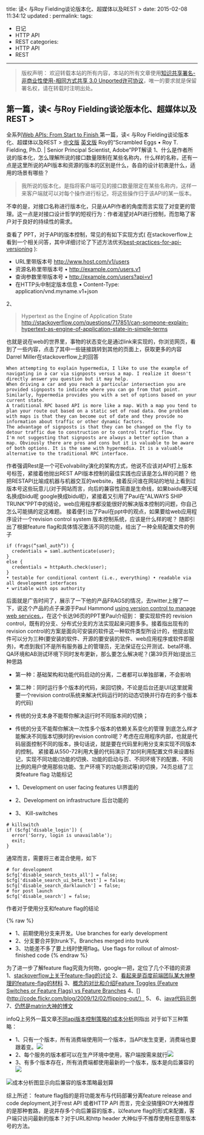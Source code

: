 title:	读< 与Roy Fielding谈论版本化、超媒体以及REST >
date: 2015-02-08 11:34:12
updated	:
permalink:
tags:
- 日记
- HTTP API
- REST
categories:
- HTTP API
- REST


---

>版权声明：
>欢迎转载本站的所有内容，本站的所有文章使用[知识共享署名-非商业性使用-相同方式共享 3.0 Unported许可协议](http://creativecommons.org/licenses/by-nc-sa/3.0/deed.zh)，唯一的要求就是保留署名权，请在转载时注明出处。

## 第一篇，读< 与Roy Fielding谈论版本化、超媒体以及REST >
全系列[Web APIs: From Start to Finish ](http://www.infoq.com/articles/Web-APIs-From-Start-to-Finish)
第一篇，读< 与Roy Fielding谈论版本化、超媒体以及REST >
[中文版](http://www.infoq.com/cn/articles/roy-fielding-on-versioning)
[英文版](http://www.infoq.com/articles/roy-fielding-on-versioning)
Roy的“Scrambled Eggs • Roy T. Fielding, Ph.D. | Senior Principal Scientist, Adobe”PPT解读
1、什么是作者所说的版本化，怎么理解所说的接口数量限制在某些名称内，什么样的名称，还有一点是这里所说的API版本和资源的版本的区别是什么，各自的设计初衷是什么，适用的场景有哪些？

>我所说的版本化，是指将客户端可见的接口数量限定在某些名称内，这样一来客户端就可以对每个操作进行标记，将这些操作归于该API的某一版本。

不幸的是，对接口名称进行版本化，只是从API作者的角度而言实现了对变更的管理。这一点是对接口设计哲学的短视行为：作者渴望对API进行控制，而忽略了客户对于良好的持续性的需求。

查看了 PPT，对于API的版本控制，常见的有如下实现方式(
在stackoverflow上看到一个相关问答，其中详细讨论了下述方法优劣[best-practices-for-api-versioning](http://stackoverflow.com/questions/389169/best-practices-for-api-versioning/)
):
* URL里带版本号
http://www.host.com/v1/users
* 资源名称里带版本号
• http://example.com/users.v1
* 查询参数里带版本号
• http://example.com/users?api=v1
* 在HTTP头中制定版本信息
• Content-Type: application/vnd.myname.v1+json

2、
>Hypertext as the Engine of Application State
http://stackoverflow.com/questions/717851/can-someone-explain-hypertext-as-engine-of-application-state-in-simple-terms

也就是说在web的世界里，事物的状态变化是通过link来实现的，你浏览网页，看到了一些内容，点击了其中一些链接跳转到其他的页面上，获取更多的内容
 Darrel Miller在stackoverflow上的回答

```{bash}
When attempting to explain hypermedia, I like to use the example of navigating in a car via signposts versus a map. I realize it doesn't directly answer you question but it may help.
When driving a car and you reach a particular intersection you are provided signposts to indicate where you can go from that point. Similarly, hypermedia provides you with a set of options based on your current state.
A traditional RPC based API is more like a map. With a map you tend to plan your route out based on a static set of road data. One problem with maps is that they can become out of date and they provide no information about traffic or other dynamic factors.
The advantage of signposts is that they can be changed on the fly to detour traffic due to construction or to control traffic flow.
I'm not suggesting that signposts are always a better option than a map. Obviously there are pros and cons but it is valuable to be aware of both options. It is the same with hypermedia. It is a valuable alternative to the traditional RPC interface.
```

作者强调Rest是一个可Evolvability演化的架构方式，他说不应该对API打上版本号标签，紧接着他抛出REST API版本控制的最佳实践也应该是怎么样的问题？
他把RESTAPI比喻成机器与机器交互的website，接着反问谁在网站的地址上看到过版本号这些玩意儿(对于网站而言，向后的兼容性简直是生命线，如果baidu哪天域名换成bidu呢 google换成bidu呢)，紧接着又引用了Paul在“ALWAYS SHIP TRUNK”PPT中的结论，web应用程序都没能很好的解决版本控制的问题，你自己怎么可能搞的定这难题。 接着便引出了Paul在ppt中的观点，如果要给web应用程序设计一个revision control system  版本控制系统，应该是什么样的呢？
随即引出了根据feature flag和具体情况激活不同的功能，给出了一种全局配置文件的例子

```{bash}
if (frags(“saml_auth”)) {
  credentials = saml.authenticate(user);
}
else {
  credentials = httpAuth.check(user);
}
• testable for conditional content (i.e., everything) • readable via all development interfaces
• writable with ops authority
```

后面就是广告时间了，展示了一下他的产品FRAGS的情况，去twitter上搜了一下，说这个产品的点子来源于Paul Hammond
[ using version control to manage web services.](http://www.paulhammond.org/2010/06/trunk/)，在这个长达96页的PPT里Paul介绍到：
要实现软件的 revision control，既有的分支、分布式分支的方法实现起来问题多多。接着指出现有的revision control的方案是面向可安装的软件这一种软件类型所设计的，他提出软件可以分为三种(要安装的软件、开源的要安装的软件、web应用程序或软件即服务)，考虑到我们不是所有服务器上的管理员，无法保证在公开测试、beta环境、QA环境和AB测试环境下同时发布更新，那么要怎么解决呢？(第39页开始)提出三种思路
* 第一种：基础架构和功能代码启动的分离，二者都可以单独部署，不会影响
* 第二种：同时运行多个版本的代码，来回切换，不论是后台还是UI(这里就需要一个revision control系统来解决代码运行时的动态切换并行存在的多个版本的代码)

* 传统的分支本身不能帮你解决运行时不同版本间的切换；
* 传统的分支不能帮你解决一次性多个版本的依赖关系变化的管理
到底怎么样才能解决不同版本切换时的revision control呢？考虑在应用程序内部，也就是代码层面控制不同的版本，换句话说，就是要在代码里利用分支来实现不同版本的控制。
紧接着从550-72利用大量的代码演示了如何利用配置文件来设置标记，实现不同功能(功能的切换、功能的启动与否、不同环境下的配置、不同比例的用户使用那些功能、生产环境下的功能测试等)的切换，74页总结了三类feature flag 功能标记
* 1、Development on user facing features UI界面的
* 2、Development on infrastructure 后台功能的
* 3、 Kill-switches

```{bash}
# killswitch
if ($cfg['disable_login']) {
  error('Sorry, login is unavailable');
  exit;
}
```

通常而言，需要将三者混合使用，如下

```{bash}
# for development
$cfg['disable_search_tests_all'] = false;
$cfg['disable_search_ui_beta_test'] = false;
$cfg['disable_search_darklaunch'] = false;
# for post launch
$cfg['disable_search'] = false;
```

作者对于使用分支和feature flag的结论

{% raw %}
* 1、前期使用分支来开发。Use branches for early development
* 2、分支要合并到trunk下。Branches merged into trunk
* 3、功能差不多了要上线时使用flag。Use flags for rollout of almost-finished code
{% endraw %}

为了进一步了解feature flag究竟为何物，google一把，定位了几个不错的资源
1、[stackoverflow上关于feature-flag的讨论](http://stackoverflow.com/questions/7707383/what-is-a-feature-flag)
2、[看起来是百度前端团队某大神整理的feature-flag的材料](https://github.com/wangcheng714/feature-flag)
3、[概念的对比和介绍Feature Toggles (Feature Switches or Feature Flags) vs Feature Branches](http://technologyconversations.com/2014/08/26/feature-toggles-feature-switches-or-feature-flags-vs-feature-branches/)
4、[](http://code.flickr.com/blog/2009/12/02/flipping-out/）
5、[](http://techblog.outbrain.com/tag/feature-flags/)
6、[java代码示例](https://github.com/toutantic/featureflags)
7、[仍然是matrin大神的博文](http://martinfowler.com/bliki/FeatureToggle.html)



infoQ上另外一篇文章[不同api版本控制策略的成本分析](http://www.infoq.com/news/2013/12/api-versioning/)则指出
对于如下三种策略：
* 1、只有一个版本，所有消费端使用同一个版本，当API发生变更，消费端也要跟着变。![](first-type-version.png)
* 2、每个服务的版本都可以在生产环境中使用，客户端按需来就行![](second-type-version.png)
* 3、有多个版本存在，所有消费端都使用最新的一个版本，版本是向后兼容的![](third-type-version.png)

![成本分析图](../../../../images/version-type-cost.png)显示向后兼容的版本策略最划算








综上所述：
feature flag指的是将功能发布与代码部署分离feature release and code deployment,对于rest API 或者HTTP API 而言，完全没搞懂ROY大神推荐的是那种套路，是说并存多个向后兼容的版本，以feature flag的形式来配置，客户端只访问最新的版本？对于URL和http header 大神似乎不推荐使用任意带版本号的方法。
